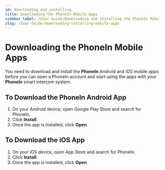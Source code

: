 ```yaml
---
id: downloading_and_installing
title: Downloading the PhoneIn Mobile Apps
sidebar_label: /User Guide/Downloading and Installing the PhoneIn Mobile Apps
slug: /User-Guide/downloading-installing-mobile-apps
---
```


# Downloading the PhoneIn Mobile Apps
You need to download and install the **PhoneIn** Android and iOS mobile apps before you can open a PhoneIn account and start using the apps with your **PhoneIn** smart intercom system.

## To Download the PhoneIn Android App
1. On your Android device, open Google Play Store and search for PhoneIn. 
1. Click **Install**.
1. Once the app is installed, click **Open**.

## To Download the iOS App
1. On your iOS device, open App Store and search for PhoneIn.
1. Click **Install**.
1. Once the app is installed, click **Open**.